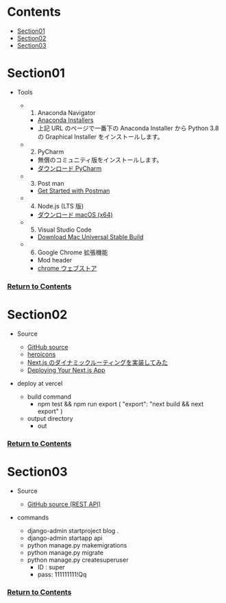 <a id="contents"></a>

# Contents

- [Section01](#sec01)
- [Section02](#sec02)
- [Section03](#sec03)

<a id="sec01"></a>

# Section01

- Tools

  - 1. Anaconda Navigator
    - [Anaconda Installers](https://www.anaconda.com/products/individual)
    - 上記 URL のページで一番下の Anaconda Installer から Python 3.8 の Graphical Installer をインストールします。
  - 2. PyCharm
    - 無償のコミュニティ版をインストールします。
    - [ダウンロード PyCharm](https://www.jetbrains.com/ja-jp/pycharm/download/#section=mac)
  - 3.  Post man
    - [Get Started with Postman](https://www.postman.com/)
  - 4. Node.js (LTS 版)
    - [ダウンロード macOS (x64)](https://nodejs.org/ja/)
  - 5. Visual Studio Code
    - [Download Mac Universal Stable Build](https://code.visualstudio.com/)
  - 6. Google Chrome 拡張機能
    - Mod header
    - [chrome ウェブストア](https://chrome.google.com/webstore/detail/modheader/idgpnmonknjnojddfkpgkljpfnnfcklj?hl=ja)

### [Return to Contents](#contents)

<a id="sec02"></a>

# Section02

- Source

  - [GitHub source](https://github.com/GomaGoma676/nextjs-testing)
  - [heroicons](https://heroicons.dev/)
  - [Next.js のダイナミックルーティングを実装してみた](https://qiita.com/mt_816/items/d4e685953afa4906dd38)
  - [Deploying Your Next.js App](https://nextjs.org/learn/basics/deploying-nextjs-app/deploy)

- deploy at vercel
  - build command
    - npm test && npm run export ( "export": "next build && next export" )
  - output directory
    - out

### [Return to Contents](#contents)

<a id="sec03"></a>

# Section03

- Source

  - [GitHub source (REST API)](https://github.com/GomaGoma676/blog_prj.git)

- commands
  - django-admin startproject blog .
  - django-admin startapp api
  - python manage.py makemigrations
  - python manage.py migrate
  - python manage.py createsuperuser
    - ID : super
    - pass: 111111111!Qq

### [Return to Contents](#contents)
